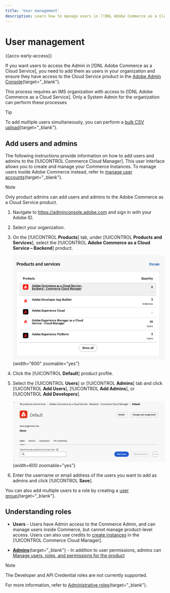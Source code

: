 ```yaml
---
title: 'User management'
description: Learn how to manage users in [!DNL Adobe Commerce as a Cloud Service].
---
```

# User management

{{accs-early-access}}

If you want users to access the Admin in [!DNL Adobe Commerce as a Cloud Service], you need to add them as users in your organization and ensure they have access to the Cloud Service product in the [Adobe Admin Console](https://adminconsole.adobe.com){target="_blank"}.

This process requires an IMS organization with access to [!DNL Adobe Commerce as a Cloud Service]. Only a System Admin for the organization can perform these processes

>[!TIP]
>
>To add multiple users simultaneously, you can perform a [bulk CSV upload](https://helpx.adobe.com/enterprise/using/bulk-upload-users.html){target="_blank"}.

## Add users and admins

The following instructions provide information on how to add users and admins to the [!UICONTROL Commerce Cloud Manager]. This user interface allows you to create and manage your Commerce Instances. To manage users inside Adobe Commerce instead, refer to [manage user accounts](https://experienceleague.adobe.com/en/docs/commerce-admin/systems/user-accounts/permissions-users-all#create-a-user){target="_blank"}.

>[!NOTE]
>
>Only product admins can add users and admins to the Adobe Commerce as a Cloud Service product.

1. Navigate to https://adminconsole.adobe.com and sign in with your Adobe ID.

1. Select your organization.

1. On the [!UICONTROL **Products**] tab, under [!UICONTROL **Products and Services**], select the [!UICONTROL **Adobe Commerce as a Cloud Service – Backend**] product.

    ![select product](./assets/backend.png){width="600" zoomable="yes"}

1. Click the [!UICONTROL **Default**] product profile.

1. Select the [!UICONTROL **Users**] or [!UICONTROL **Admins**] tab and click [!UICONTROL **Add Users**], [!UICONTROL **Add Admins**], or [!UICONTROL **Add Developers**].

    ![tab select](./assets/tab-select.png){width=600 zoomable="yes"}

1. Enter the username or email address of the users you want to add as admins and click [!UICONTROL **Save**].

You can also add multiple users to a role by creating a [user group](https://helpx.adobe.com/enterprise/using/user-groups.html){target="_blank"}.

## Understanding roles

* **Users** - Users have Admin access to the Commerce Admin, and can manage users inside Commerce, but cannot manage product-level access. Users can also use credits to [create instances](./getting-started.md#create-an-instance) in the [!UICONTROL Commerce Cloud Manager].

* [**Admins**](https://helpx.adobe.com/enterprise/using/admin-roles.html){target="_blank"} - In addition to user permissions, admins can [Manage users, roles, and permissions for the product](#add-users-and-admins)

>[!NOTE]
>
>The Developer and API Credential roles are not currently supported.

For more information, refer to [Administrative roles](https://helpx.adobe.com/enterprise/using/admin-roles.html){target="_blank"}.
